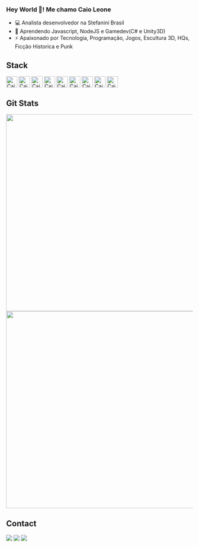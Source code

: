 ### Hey World 💪! Me chamo Caio Leone
- 💻 Analista desenvolvedor na Stefanini Brasil
- 🌱 Aprendendo Javascript, NodeJS e Gamedev(C# e Unity3D)
- ⚡ Apaixonado por Tecnologia, Programação, Jogos, Escultura 3D, HQs, Ficção Historica e Punk

## Stack
<div style="display: inline_block">
  <img align="center" alt="Caio-CSharp" height="30" width"40" src="https://cdn.jsdelivr.net/gh/devicons/devicon/icons/csharp/csharp-original.svg">
  <img align="center" alt="Caio-DotNet" height="30" width"40" src="https://cdn.jsdelivr.net/gh/devicons/devicon/icons/dotnetcore/dotnetcore-original.svg">
  <img align="center" alt="Caio-VStudio" height="30" width"40" src="https://cdn.jsdelivr.net/gh/devicons/devicon/icons/visualstudio/visualstudio-plain.svg">
  <img align="center" alt="Caio-MySQL" height="30" width"40" src="https://cdn.jsdelivr.net/gh/devicons/devicon/icons/mysql/mysql-original-wordmark.svg">
  <img align="center" alt="Caio-Postgre" height="30" width"40" src="https://cdn.jsdelivr.net/gh/devicons/devicon/icons/postgresql/postgresql-original.svg">
  <img align="center" alt="Caio-Blender" height="30" width"40" src="https://cdn.jsdelivr.net/gh/devicons/devicon/icons/blender/blender-original.svg">
  <img align="center" alt="Caio-Unity" height="30" width"40" src="https://cdn.jsdelivr.net/gh/devicons/devicon/icons/unity/unity-original.svg">
  <img align="center" alt="Caio-Javascript" height="30" width"40" src="https://cdn.jsdelivr.net/gh/devicons/devicon/icons/javascript/javascript-original.svg">
  <img align="center" alt="Caio-NodeJS" height="30" width"40" src="https://cdn.jsdelivr.net/gh/devicons/devicon/icons/nodejs/nodejs-original.svg">
</div>

## Git Stats
<p align="center">
<img width="530em" src="https://github-readme-stats.vercel.app/api?username=CaioLeone&show_icons=true&theme=merko"/>
  
<img width="530em" src="https://github-readme-stats.vercel.app/api/top-langs/?username=CaioLeone&layout=compact&theme=merko"/>
</p>

## Contact
<a href="https://www.linkedin.com/in/caioleone/" target="_blank"><img src="https://img.shields.io/badge/LinkedIn-0077B5?style=for-the-badge&logo=linkedin&logoColor=white"></a>
<a href="https://www.instagram.com/caioleone.wrath/" target="_blank"><img src="https://img.shields.io/badge/Instagram-E4405F?style=for-the-badge&logo=instagram&logoColor=white"></a>
<a href="https://www.instagram.com/forja.cibernetica/" target="_blank"><img src="https://img.shields.io/badge/Instagram-E4405F?style=for-the-badge&logo=instagram&logoColor=white"></a>
